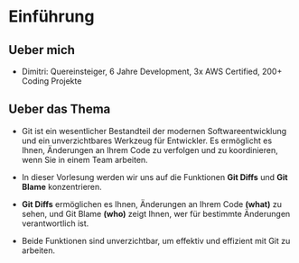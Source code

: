 # Einführung

##  Ueber mich 

- Dimitri: Quereinsteiger, 6 Jahre Development, 3x AWS Certified, 200+ Coding Projekte


## Ueber das Thema

- Git ist ein wesentlicher Bestandteil der modernen Softwareentwicklung und ein
unverzichtbares Werkzeug für Entwickler. Es ermöglicht es Ihnen, Änderungen an
Ihrem Code zu verfolgen und zu koordinieren, wenn Sie in einem Team arbeiten.

- In dieser Vorlesung werden wir uns auf die Funktionen **Git Diffs** und **Git Blame**
konzentrieren. 

- **Git Diffs** ermöglichen es Ihnen, Änderungen an Ihrem Code **(what)** zu
sehen, und Git Blame **(who)** zeigt Ihnen, wer für bestimmte Änderungen verantwortlich
ist. 


- Beide Funktionen sind unverzichtbar, um effektiv und effizient mit Git zu
arbeiten.

